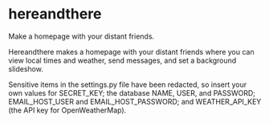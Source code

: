# hereandthere
Make a homepage with your distant friends.

Hereandthere makes a homepage with your distant friends where you can view
local times and weather, send messages, and set a background slideshow.

Sensitive items in the settings.py file have been redacted, so insert your own
values for SECRET_KEY; the database NAME, USER, and PASSWORD; EMAIL_HOST_USER
and EMAIL_HOST_PASSWORD; and WEATHER_API_KEY (the API key for OpenWeatherMap).
